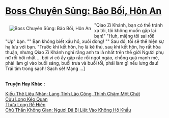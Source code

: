 <a href="https://truyentiki.com/boss-chuyen-sung-bao-boi-hon-an.30712/" title="Boss Chuyên Sủng: Bảo Bối, Hôn An"><h1>Boss Chuyên Sủng: Bảo Bối, Hôn An</h1></a><div style="display:table"><img align="right" style="float: left; padding: 10px;" src="https://truyentiki.com/a/img/str/src/30712.jpg" alt="Boss Chuyên Sủng: Bảo Bối, Hôn An">"Qiao Zi Khánh, bạn có thể tránh xa tôi, tôi không muốn gặp lại bạn!" "Huh, miệng tôi sai rồi! "Up" bạn. "" Bạn không biết xấu hổ, xuôi dòng! "" Sau đó, tôi sẽ thể hiện sự hạ lưu với bạn. "Trước khi kết hôn, họ là kẻ thù, sau khi kết hôn, họ rất hòa thuận, nhưng Qiao Zi Khánh nghĩ rằng anh ta là nhất trên thế giới Người phụ nữ rối bời nhất ... bởi vì cô ấy gặp rắc rối ngọt ngào, chồng quá mạnh mẽ, phải làm gì vào buổi sáng, buổi trưa và buổi tối, phải làm gì nếu lưng đau! Trái tim trong sạch! Sạch sẽ! Mạng ...]</div><p><br><b>Truyện Hay Khác :</b></p><a href="https://truyentiki.com/kieu-the-lieu-nhan-lang-tinh-lao-cong-thinh-cham-mot-chut.30711/" alt="Kiều Thê Liêu Nhân: Lang Tính Lão Công, Thỉnh Chậm Một Chút">Kiều Thê Liêu Nhân: Lang Tính Lão Công, Thỉnh Chậm Một Chút</a><br/><a href="https://github.com/nownovels/truyenhay/tree/master/truyenhay/30598/README.md" alt="Cửu Long Kéo Quan">Cửu Long Kéo Quan</a><br/><a href="https://truyentiki.wordpress.com/2020/06/08/thua-long-re-hien/" alt="Thừa Long Rể Hiền">Thừa Long Rể Hiền</a><br/><a href="https://www.scoop.it/topic/nownovels/p/4118956608/2020/06/09/truyen-chu-than-khong-gian-nguoi-a-bi-liet-vao-khong-ho-khau" alt="Chủ Thần Không Gian: Ngươi Đã Bị Liệt Vào Không Hộ Khẩu">Chủ Thần Không Gian: Ngươi Đã Bị Liệt Vào Không Hộ Khẩu</a><br/>